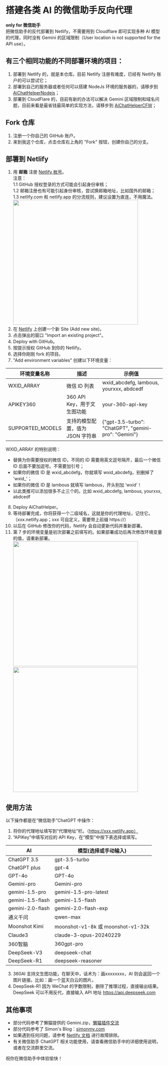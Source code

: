 # 搭建各类 AI 的微信助手反向代理

**only for 微信助手**  
把微信助手的反代部署到 Netlify，不需要用到 Cloudflare 即可实现多种 AI 模型的代理，同时没有 Gemini 的区域限制（User location is not supported for the API use）。

## 有三个相同功能的不同部署环境的项目：

1. 部署到 Netlify 的，就是本仓库。目前 Netlify 注册有难度，已经有 Netlify 账户的可以尝试它；  
2. 部署到自己的服务器或者任何可以搭建 NodeJs 环境的服务器的，请移步到 [AiChatHelperNodejs](https://github.com/GeekinGH/AiChatHelperNodejs)；  
3. 部署到 CloudFlare 的，目前有新的办法可以解决 Gemini 区域限制和域名问题，目前来看是最省钱最简单的实现方法，请移步到 [AiChatHelperCFW](https://github.com/GeekinGH/AiChatHelperCFW)；  

## Fork 仓库

1. 注册一个你自己的 GitHub 账户。
2. 来到我这个仓库，点击仓库右上角的 "Fork" 按钮，创建你自己的分支。

## 部署到 Netlify

1. 用 **邮箱** 注册 [Netlify 帐号](https://app.netlify.com/signup/)。  
   注意：  
   1.1 GitHub 授权登录的方式可能会引起身份审核；  
   1.2 邮箱注册也有可能引起身份审核，尝试换邮箱地址，比如国外的邮箱；  
   1.3 netlify.com 和 netlify.app 的分流规则，建议设置为直连，不用魔法。  
   <img src="./images/rules_netlify.jpg" width="400px">
2. 在 [Netlify](https://app.netlify.com) 上创建一个新 Site (Add new site)。
3. 点击弹出的窗口 "Import an existing project"。
4. Deploy with GitHub。
5. 按提示授权 GitHub 到你的 Netlify。
6. 选择你刚刚 fork 的项目。
7. "Add environment variables" 创建以下环境变量：

| 环境变量名称       | 描述                           | 示例值                                      |
|------------------|------------------------------|-------------------------------------------|
| WXID_ARRAY       | 微信 ID 列表                  | wxid_abcdefg, lambous, yourxxx, abdcedf   |
| APIKEY360        | 360 API Key，用于文生图功能    | your-360-api-key                          |
| SUPPORTED_MODELS | 支持的模型配置，值为 JSON 字符串 | {"gpt-3.5-turbo": "ChatGPT", "gemini-pro": "Gemini"} |

WXID_ARRAY 的特别说明：
- 替换为你需要授权的微信 ID，不同的 ID 需要用英文逗号隔开，最后一个微信 ID 后面不要加逗号。不需要加引号；  
- 如果你的微信 ID 是 wxid_abcdefg，你就填写 wxid_abcdefg，别删掉了 'wxid_'；  
- 如果你的微信 ID 是 lambous 就填写 lambous，开头别加 ‘wxid’！  
- 以此类推可以添加很多不止三个的。比如 wxid_abcdefg, lambous, yourxxx, abdcedf

8. Deploy AiChatHelper。
9. 等待部署完成，你将获得一个二级域名，这就是你的代理地址，记住它。（xxx.netlify.app；xxx 可自定义，需要带上前缀 https://）
10. 以后在 GitHub 修改你的代码，Netlify 会自动更新代码并重新部署。
11. 第 7 步的环境变量是初次部署之前填写的。如果部署成功后再次修改环境变量的值，请重新部署。  
    <img src="./images/deploySite.png" width="400px"><img src="./images/configure-builds-retry-deploy-dropdown.png" width="400px">

## 使用方法

以下操作都是在“微信助手”ChatGPT 中操作：

1. 将你的代理地址填写到“代理地址”栏。（https://xxx.netlify.app）
2. “APIKey”中填写对应的 API Key，在“模型”中按下表选择或填写。

| AI             | 模型(选择或手动输入)           |
|----------------|-----------------------------|
| ChatGPT 3.5    | gpt-3.5-turbo               |
| ChatGPT plus   | gpt-4                       |
| GPT-4o         | GPT-4o                      |
| Gemini-pro     | Gemini-pro                  |
| gemini-1.5-pro | gemini-1.5-pro-latest       |
| gemini-1.5-flash | gemini-1.5-flash           |
| gemini-2.0-flash | gemini-2.0-flash-exp       |
| 通义千问       | qwen-max                    |
| Moonshot Kimi  | moonshot-v1-8k 或 moonshot-v1-32k |
| Claude3        | claude-3-opus-20240229      |
| 360智脑        | 360gpt-pro                  |
| DeepSeek-V3    | deepseek-chat               |
| DeepSeek-R1    | deepseek-reasoner           |

3. 360AI 支持文生图功能，在聊天中，话术为：画xxxxxxxx，AI 则会返回一个图片链接。比如：画一个蓝天白云的图片。
4. DeepSeek-R1 因为 WeChat 的字数限制，删除了推理过程，直接输出结果。DeepSeek 可以不用反代，直接输入 API 地址 https://api.deepseek.com

## 其他事项

- 部分代码参考了懒猫提供的 Gemini.zip，[懒猫插件交流](https://t.me/maogroup)
- 部分代码参考了 Simon's Blog：[simonmy.com](https://simonmy.com/posts/使用netlify反向代理google-palm-api.html)
- 如果遇到任何问题，请参考 [Netlify 文档](https://docs.netlify.com) 进行故障排除。
- 有关微信助手 ChatGPT 相关功能使用，请查看微信助手中的详细使用说明，或者在交流群里交流。

祝你在微信助手中体验愉快！

